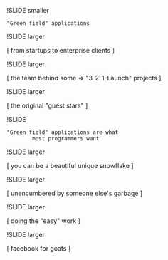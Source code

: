 
!SLIDE  smaller

    "Green field" applications

!SLIDE  larger

[ from startups to enterprise clients ]

!SLIDE  larger

[ the team behind some => "3-2-1-Launch" projects ]

!SLIDE  larger

[ the original "guest stars" ]

!SLIDE

    "Green field" applications are what 
            most programmers want

!SLIDE larger

[ you can be a beautiful unique snowflake ]

!SLIDE larger

[ unencumbered by someone else's garbage ]

!SLIDE larger

[ doing the "easy" work ]

!SLIDE larger

[ facebook for goats ]

